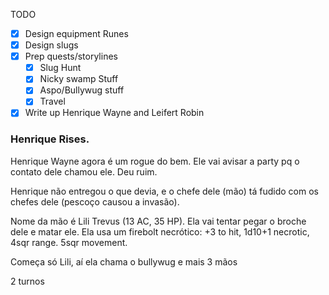 TODO
- [x] Design equipment Runes
- [x] Design slugs
- [x] Prep quests/storylines
	- [x] Slug Hunt
	- [x] Nicky swamp Stuff
	- [x] Aspo/Bullywug stuff
	- [x] Travel
- [x] Write up Henrique Wayne and Leifert Robin

### Henrique Rises.
Henrique Wayne agora é um rogue do bem. Ele vai avisar a party pq o contato dele chamou ele. Deu ruim.

Henrique não entregou o que devia, e o chefe dele (mão) tá fudido com os chefes dele (pescoço causou a invasão).

Nome da mão é Lili Trevus (13 AC, 35 HP). Ela vai tentar pegar o broche dele e matar ele. Ela usa um firebolt necrótico: +3 to hit, 1d10+1 necrotic, 4sqr range. 5sqr movement.

Começa só Lili, aí ela chama o bullywug e mais 3 mãos

2 turnos